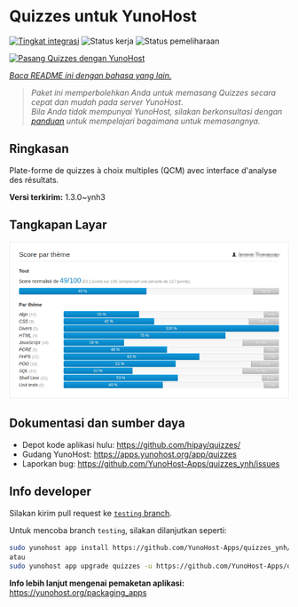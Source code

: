 <!--
N.B.: README ini dibuat secara otomatis oleh <https://github.com/YunoHost/apps/tree/master/tools/readme_generator>
Ini TIDAK boleh diedit dengan tangan.
-->

# Quizzes untuk YunoHost

[![Tingkat integrasi](https://dash.yunohost.org/integration/quizzes.svg)](https://ci-apps.yunohost.org/ci/apps/quizzes/) ![Status kerja](https://ci-apps.yunohost.org/ci/badges/quizzes.status.svg) ![Status pemeliharaan](https://ci-apps.yunohost.org/ci/badges/quizzes.maintain.svg)

[![Pasang Quizzes dengan YunoHost](https://install-app.yunohost.org/install-with-yunohost.svg)](https://install-app.yunohost.org/?app=quizzes)

*[Baca README ini dengan bahasa yang lain.](./ALL_README.md)*

> *Paket ini memperbolehkan Anda untuk memasang Quizzes secara cepat dan mudah pada server YunoHost.*  
> *Bila Anda tidak mempunyai YunoHost, silakan berkonsultasi dengan [panduan](https://yunohost.org/install) untuk mempelajari bagaimana untuk memasangnya.*

## Ringkasan

Plate-forme de quizzes à choix multiples (QCM) avec interface d'analyse des résultats.


**Versi terkirim:** 1.3.0~ynh3

## Tangkapan Layar

![Tangkapan Layar pada Quizzes](./doc/screenshots/score_par_theme.png)

## Dokumentasi dan sumber daya

- Depot kode aplikasi hulu: <https://github.com/hipay/quizzes/>
- Gudang YunoHost: <https://apps.yunohost.org/app/quizzes>
- Laporkan bug: <https://github.com/YunoHost-Apps/quizzes_ynh/issues>

## Info developer

Silakan kirim pull request ke [`testing` branch](https://github.com/YunoHost-Apps/quizzes_ynh/tree/testing).

Untuk mencoba branch `testing`, silakan dilanjutkan seperti:

```bash
sudo yunohost app install https://github.com/YunoHost-Apps/quizzes_ynh/tree/testing --debug
atau
sudo yunohost app upgrade quizzes -u https://github.com/YunoHost-Apps/quizzes_ynh/tree/testing --debug
```

**Info lebih lanjut mengenai pemaketan aplikasi:** <https://yunohost.org/packaging_apps>
